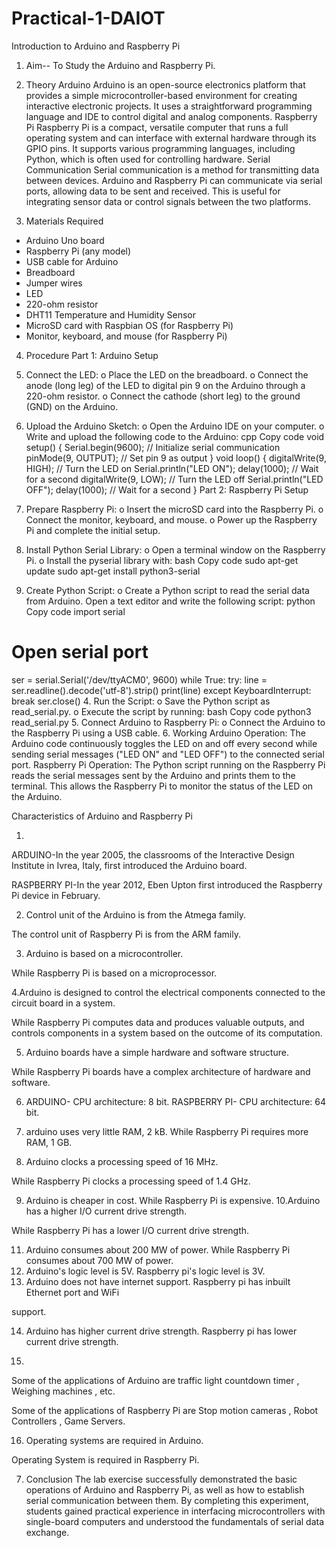 # Practical-1-DAIOT
Introduction to Arduino and Raspberry Pi

1. Aim-- To Study the Arduino and Raspberry Pi.

2. Theory
Arduino
Arduino is an open-source electronics platform that provides a simple microcontroller-based
environment for creating interactive electronic projects. It uses a straightforward programming
language and IDE to control digital and analog components.
Raspberry Pi
Raspberry Pi is a compact, versatile computer that runs a full operating system and can interface
with external hardware through its GPIO pins. It supports various programming languages,
including Python, which is often used for controlling hardware.
Serial Communication
Serial communication is a method for transmitting data between devices. Arduino and Raspberry
Pi can communicate via serial ports, allowing data to be sent and received. This is useful for
integrating sensor data or control signals between the two platforms.
3. Materials Required
- Arduino Uno board
- Raspberry Pi (any model)
- USB cable for Arduino
- Breadboard
- Jumper wires
- LED
- 220-ohm resistor
- DHT11 Temperature and Humidity Sensor
- MicroSD card with Raspbian OS (for Raspberry Pi)
- Monitor, keyboard, and mouse (for Raspberry Pi)
4. Procedure
Part 1: Arduino Setup
1. Connect the LED:
o Place the LED on the breadboard.
o Connect the anode (long leg) of the LED to digital pin 9 on the Arduino through a
220-ohm resistor.
o Connect the cathode (short leg) to the ground (GND) on the Arduino.
2. Upload the Arduino Sketch:
o Open the Arduino IDE on your computer.
o Write and upload the following code to the Arduino:
cpp
Copy code
void setup() {
Serial.begin(9600); // Initialize serial communication
pinMode(9, OUTPUT); // Set pin 9 as output
}
void loop() {
digitalWrite(9, HIGH); // Turn the LED on
Serial.println(&quot;LED ON&quot;);
delay(1000); // Wait for a second
digitalWrite(9, LOW); // Turn the LED off
Serial.println(&quot;LED OFF&quot;);
delay(1000); // Wait for a second
}
Part 2: Raspberry Pi Setup
1. Prepare Raspberry Pi:
o Insert the microSD card into the Raspberry Pi.
o Connect the monitor, keyboard, and mouse.
o Power up the Raspberry Pi and complete the initial setup.
2. Install Python Serial Library:
o Open a terminal window on the Raspberry Pi.
o Install the pyserial library with:
bash
Copy code
sudo apt-get update
sudo apt-get install python3-serial

3. Create Python Script:
o Create a Python script to read the serial data from Arduino. Open a text editor and
write the following script:
python
Copy code
import serial
# Open serial port
ser = serial.Serial(&#39;/dev/ttyACM0&#39;, 9600)
while True:
try:
line = ser.readline().decode(&#39;utf-8&#39;).strip()
print(line)
except KeyboardInterrupt:
break
ser.close()
4. Run the Script:
o Save the Python script as read_serial.py.
o Execute the script by running:
bash
Copy code
python3 read_serial.py
5. Connect Arduino to Raspberry Pi:
o Connect the Arduino to the Raspberry Pi using a USB cable.
6. Working
Arduino Operation:
The Arduino code continuously toggles the LED on and off every second while sending serial
messages (&quot;LED ON&quot; and &quot;LED OFF&quot;) to the connected serial port.
Raspberry Pi Operation:
The Python script running on the Raspberry Pi reads the serial messages sent by the Arduino and
prints them to the terminal. This allows the Raspberry Pi to monitor the status of the LED on the
Arduino.

Characteristics of 
Arduino and Raspberry Pi

1.
ARDUINO-In the year 2005, the classrooms of
the Interactive Design Institute in
Ivrea, Italy, first introduced the
Arduino board.

RASPBERRY PI-In the year 2012, Eben Upton first
introduced the Raspberry Pi device in
February.

2. Control unit of the Arduino is from
the Atmega family.

The control unit of Raspberry Pi is from the
ARM family.

3. Arduino is based on a microcontroller.

While Raspberry Pi is based on a
microprocessor.

4.Arduino is designed to control the electrical
components connected to the circuit
board in a system.

While Raspberry Pi computes data and
produces valuable outputs, and controls
components in a system based on the
outcome of its computation.

5. Arduino boards have a simple
hardware and software structure.

While Raspberry Pi boards have a complex
architecture of hardware and software.

6. ARDUINO- CPU architecture: 8 bit.
RASPBERRY PI- CPU architecture: 64 bit.

7. arduino uses very little RAM, 2 kB. 
While Raspberry Pi requires more RAM, 1
GB.

8. Arduino clocks a processing speed of 16
MHz.

While Raspberry Pi clocks a processing
speed of 1.4 GHz.

9. Arduino is cheaper in cost. While Raspberry Pi is expensive.
10.Arduino has a higher I/O current drive
strength.

While Raspberry Pi has a lower I/O current
drive strength.

11. Arduino consumes about 200 MW of power. While Raspberry Pi consumes about 700 MW of power.
12. Arduino's logic level is 5V. Raspberry pi's logic level is 3V.
13. Arduino does not have internet support. Raspberry pi has inbuilt Ethernet port and WiFi

support.

14. Arduino has higher current drive strength. Raspberry pi has lower current drive strength.

15.
Some of the applications of Arduino
are traffic light countdown timer ,
Weighing machines , etc.

Some of the applications of Raspberry Pi are
Stop motion cameras , Robot Controllers ,
Game Servers.

16. Operating systems are required in
Arduino.

Operating System is required in Raspberry
Pi.

7. Conclusion
The lab exercise successfully demonstrated the basic operations of Arduino and Raspberry Pi, as
well as how to establish serial communication between them. By completing this experiment,
students gained practical experience in interfacing microcontrollers with single-board computers
and understood the fundamentals of serial data exchange.
